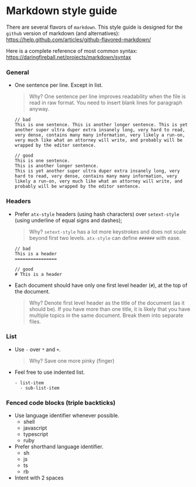 # Markdown style guide
There are several flavors of `markdown`.
This style guide is designed for the `github` version of markdown (and alternatives):
https://help.github.com/articles/github-flavored-markdown/

Here is a complete reference of most common syntax:
https://daringfireball.net/projects/markdown/syntax

### General
- One sentence per line. Except in list.

  > Why? One sentence per line improves readability when the file is read in raw format.
  > You need to insert blank lines for paragraph anyway.

  ```
  // bad
  This is one sentence. This is another longer sentence. This is yet another super ultra duper extra insanely long, very hard to read, very dense, contains many many information, very likely a run-on, very much like what an attorney will write, and probably will be wrapped by the editor sentence.

  // good
  This is one sentence.
  This is another longer sentence.
  This is yet another super ultra duper extra insanely long, very hard to read, very dense, contains many many information, very likely a run-on, very much like what an attorney will write, and probably will be wrapped by the editor sentence.
  ```

### Headers
- Prefer `atx-style` headers (using hash characters) over `setext-style` (using underline of equal signs and dashes);

  > Why? `setext-style` has a lot more keystrokes and does not scale beyond first two levels.
  > `atx-style` can define `######` with ease.

  ```
  // bad
  This is a header
  ================

  // good
  # This is a header
  ```

- Each document should have only one first level header (`#`), at the top of the document.

  > Why? Denote first level header as the title of the document (as it should be).
  > If you have more than one title, it is likely that you have multiple topics in the same document.
  > Break them into separate files.

### List
- Use `-` over `*` and `+`.

  > Why? Save one more pinky (finger)

- Feel free to use indented list.

  ```
  - list-item
    - sub-list-item
  ```

### Fenced code blocks (triple backticks)
- Use language identifier whenever possible.
  - shell
  - javascript
  - typescript
  - ruby
- Prefer shorthand language identifier.
  - sh
  - js
  - ts
  - rb
- Intent with 2 spaces
